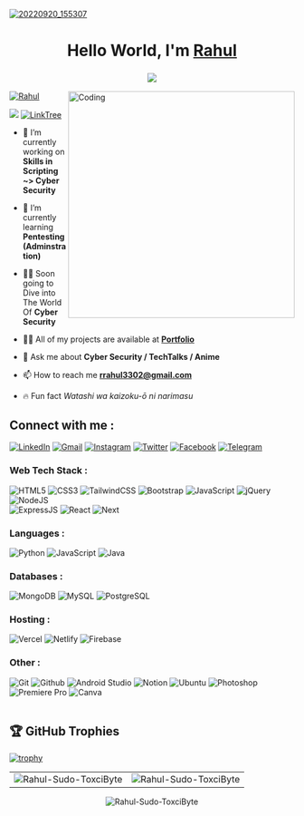 [![20220920_155307](https://res.cloudinary.com/phantomping/image/upload/v1747286828/p2tyec7dsvywahupdmma.png)](https://github.com/Rahul-Sudo-ToxciByte)
<h1 align="center">Hello World, I'm <a href="https://www.linkedin.com/in/g-rahul-871002255/" target="_blank"> Rahul </a></h1>
<h3 align="center"> <img src="https://readme-typing-svg.herokuapp.com?font=Carter+One&pause=1000&color=3EC156&center=true&width=435&lines=I%E2%80%99m+not+lazy.+I%E2%80%99m+just+on+energy+saving+mode+!;+If+it+works%2C+don%E2%80%99t+touch+it+again+%3A)" /> </h3>
<img align="right" alt="Coding" width="400" src="https://media3.giphy.com/media/umYMU8G2ixG5mJBDo5/giphy.gif?cid=790b7611b9614e167ed147d113987d7e952266171629ec97&rid=giphy.gif&ct=g">

<p align="left"> <a href="https://x.com/rrahul3302" target="_blank"><img src="https://img.shields.io/twitter/follow/Rahul?logo=twitter&style=for-the-badge" alt="Rahul" /></a> </p>
<a href="https://visitorbadge.io/status?path=https%3A%2F%2Fgithub.com%2FRahul-Sudo-ToxciByte"><img src="https://api.visitorbadge.io/api/visitors?path=https%3A%2F%2Fgithub.com%2FRahul-Sudo-ToxciByte&label=Total%20Visitors&countColor=%23263759" /></a>
<a href="https://linktr.ee/krishnaputra.rahul" target="_blank"><img alt="LinkTree" src="https://img.shields.io/badge/linktree-39E09B?style=for-the-badge&logo=linktree&logoColor=white"/></a>

- 🔭 I’m currently working on **Skills in Scripting ~> Cyber Security**

- 🌱 I’m currently learning **Pentesting (Adminstration)**

- 🏊🏻 Soon going to Dive into The World Of **Cyber Security**

- 👨‍💻 All of my projects are available at **<a href="https://linktr.ee/krishnaputra.rahul" target="_blank">Portfolio</a>**

- 💬 Ask me about **Cyber Security / TechTalks / Anime**

- 📫 How to reach me **rrahul3302@gmail.com**

- 🔥 Fun fact _Watashi wa kaizoku-ō ni narimasu_

<h2 align="left">Connect with me :</h2>
<div align="left">
  <a href="https://www.linkedin.com/in/g-rahul-871002255/" target="_blank"><img alt="LinkedIn" src="https://img.shields.io/badge/linkedin-%230077B5.svg?style=for-the-badge&logo=linkedin&logoColor=white"/></a>
   <a href="mailto:rrahul3302@gmail.com" target="_blank"><img alt="Gmail" src="https://img.shields.io/badge/Gmail-D14836?style=for-the-badge&logo=gmail&logoColor=white"/></a>
   <a href="https://www.instagram.com/krishnaputra.rahul" target="_blank"><img alt="Instagram" src="https://img.shields.io/badge/Instagram-E4405F?style=for-the-badge&logo=instagram&logoColor=white"/></a>
   <a href="https://x.com/rrahul3302" target="_blank"><img alt="Twitter" src="https://img.shields.io/badge/Twitter-1DA1F2?style=for-the-badge&logo=twitter&logoColor=white"/></a>
   <a href="https://www.facebook.com/g.rahul.177810/" target="_blank"><img alt="Facebook" src="https://img.shields.io/badge/Facebook-1877F2?style=for-the-badge&logo=facebook&logoColor=white"/></a>
   <a href="https://t.me/Krishnaputra_Rahul" target="_blank"><img alt="Telegram" src="https://img.shields.io/badge/Telegram-2CA5E0?style=for-the-badge&logo=telegram&logoColor=white"/></a>
</div>

<h3 align="left">Web Tech Stack :</h3>
<div align="left">
<img alt="HTML5" src="https://img.shields.io/badge/html5-%23E34F26.svg?style=for-the-badge&logo=html5&logoColor=white"/>
<img alt="CSS3" src="https://img.shields.io/badge/css3-%231572B6.svg?style=for-the-badge&logo=css3&logoColor=white"/> 
<img alt="TailwindCSS" src="https://img.shields.io/badge/Tailwind_CSS-38B2AC?style=for-the-badge&logo=tailwind-css&logoColor=white"/>
<img alt="Bootstrap" src="https://img.shields.io/badge/bootstrap-%23563D7C.svg?style=for-the-badge&logo=bootstrap&logoColor=white"/>
<img alt="JavaScript" src="https://img.shields.io/badge/javascript-%23323330.svg?style=for-the-badge&logo=javascript&logoColor=%23F7DF1E"/> 
<img alt="jQuery" src="https://img.shields.io/badge/jquery-%230769AD.svg?style=for-the-badge&logo=jquery&logoColor=white"/> 
<img alt="NodeJS" src="https://img.shields.io/badge/node.js-%2343853D.svg?style=for-the-badge&logo=node-dot-js&logoColor=white"/>

<br>
  <img alt="ExpressJS" src="https://img.shields.io/badge/Express.js-000000?style=for-the-badge&logo=express&logoColor=white"/>
  <img alt="React" src="https://img.shields.io/badge/react-%2320232a.svg?style=for-the-badge&logo=react&logoColor=%2361DAFB"/>
    <img alt="Next" src="https://img.shields.io/badge/Next-black?style=for-the-badge&logo=next.js&logoColor=white"/>

<!-- <img alt="mui" src="https://img.shields.io/badge/Material%20UI-007FFF?style=for-the-badge&logo=mui&logoColor=white"/>
<img alt="chakraui" src="https://img.shields.io/badge/Chakra--UI-319795?style=for-the-badge&logo=chakra-ui&logoColor=white"/>
<img alt="Redux" src="https://img.shields.io/badge/Redux-593D88?style=for-the-badge&logo=redux&logoColor=white"/>
<img alt="sockteio" src="https://img.shields.io/badge/Socket.io-010101?&style=for-the-badge&logo=Socket.io&logoColor=white"/>
<img alt="sass" src="https://img.shields.io/badge/Sass-CC6699?style=for-the-badge&logo=sass&logoColor=white"/>
<img alt="PHP" src="https://img.shields.io/badge/php-%23777BB4.svg?style=for-the-badge&logo=php&logoColor=white"/> -->
</div>

<h3 align="left">Languages :</h3>
<div align="left">
  <img alt="Python" src="https://img.shields.io/badge/python-%2314354C.svg?style=for-the-badge&logo=python&logoColor=white"/>
  <img alt="JavaScript" src="https://img.shields.io/badge/javascript-%23323330.svg?style=for-the-badge&logo=javascript&logoColor=%23F7DF1E"/> 
    <img alt="Java" src="https://img.shields.io/badge/java-%23ED8B00.svg?style=for-the-badge&logo=java&logoColor=white"/>
<!--   <img alt="C" src="https://img.shields.io/badge/c-%2300599C.svg?style=for-the-badge&logo=c&logoColor=white"/>
<!--   <img alt="Kotlin" src="https://img.shields.io/badge/kotlin-%230095D5.svg?style=for-the-badge&logo=kotlin&logoColor=white"/> -->
</div>

<h3 align="left">Databases :</h3>
<div align="left">
    <img alt="MongoDB" src ="https://img.shields.io/badge/MongoDB-4EA94B?style=for-the-badge&logo=mongodb&logoColor=white"/>
  <img alt="MySQL" src="https://img.shields.io/badge/MySQL-00000F?style=for-the-badge&logo=mysql&logoColor=white"/>
  <img alt="PostgreSQL" src ="https://img.shields.io/badge/PostgreSQL-316192?style=for-the-badge&logo=postgresql&logoColor=white"/>
<!--   <img alt="PHP" src="https://img.shields.io/badge/php-%23777BB4.svg?style=for-the-badge&logo=php&logoColor=white"/>
  <img alt="SQLite" src ="https://img.shields.io/badge/sqlite-%2307405e.svg?style=for-the-badge&logo=sqlite&logoColor=white"/>
   -->
</div>

<h3 align="left">Hosting :</h3>
<div align="left">
    <img alt="Vercel" src="https://img.shields.io/badge/Vercel-000000?style=for-the-badge&logo=vercel&logoColor=white"/>
  <img alt="Netlify" src="https://img.shields.io/badge/Netlify-00C7B7?style=for-the-badge&logo=netlify&logoColor=white"/>
<!--   <img alt="AWS" src="https://img.shields.io/badge/Amazon_AWS-FF9900?style=for-the-badge&logo=amazonaws&logoColor=white"/>
<!--   <img alt="DigitalOcean" src="https://img.shields.io/badge/DigitalOcean-%230167ff.svg?style=for-the-badge&logo=digitalOcean&logoColor=white"/> -->
  <img alt="Firebase" src="https://img.shields.io/badge/firebase-%23039BE5.svg?style=for-the-badge&logo=firebase"/>
<!--   <img alt="Heroku" src="https://img.shields.io/badge/heroku-%23430098.svg?style=for-the-badge&logo=heroku&logoColor=white"/>
</div> -->

<h3 align="left">Other :</h3>
<div align="left">
  <img alt="Git" src="https://img.shields.io/badge/GIT-E44C30?style=for-the-badge&logo=git&logoColor=white"/>
  <img alt="Github" src="https://img.shields.io/badge/GitHub-100000?style=for-the-badge&logo=github&logoColor=white"/>
  <img alt="Android Studio" src="https://img.shields.io/badge/Android-3DDC84?style=for-the-badge&logo=android&logoColor=white"/>
  <img alt="Notion" src="https://img.shields.io/badge/Notion-000000?style=for-the-badge&logo=notion&logoColor=white"/>
  <img alt="Ubuntu" src="https://img.shields.io/badge/Ubuntu-E95420?style=for-the-badge&logo=ubuntu&logoColor=white"/>
  <img alt="Photoshop" src="https://img.shields.io/badge/Adobe%20Photoshop-31A8FF?style=for-the-badge&logo=Adobe%20Photoshop&logoColor=black"/>
  <img alt="Premiere Pro" src="https://img.shields.io/badge/Adobe%20Premiere%20Pro-9999FF?style=for-the-badge&logo=Adobe%20Premiere%20Pro&logoColor=white"/>
  <img alt="Canva" src="https://img.shields.io/badge/Canva-%2300C4CC.svg?&style=for-the-badge&logo=Canva&logoColor=white"/>
</div><br/>

## 🏆 GitHub Trophies

[![trophy](https://github-profile-trophy.vercel.app/?username=Rahul-Sudo-ToxciByte&theme=darkhub)](https://github.com/ryo-ma/github-profile-trophy)

<table>
 <tr>
  <td><img src="https://github-readme-stats.vercel.app/api?username=Rahul-Sudo-ToxciByte&show_icons=true&theme=dark&locale=en" alt="Rahul-Sudo-ToxciByte" /></td>
  <td><img src="https://github-readme-stats.vercel.app/api/top-langs?username=Rahul-Sudo-ToxciByte&show_icons=true&theme=dark&locale=en&layout=compact" alt="Rahul-Sudo-ToxciByte" /></td>
 </tr>
</table>
<div align="center">
<p><img align="center" src="https://github-readme-streak-stats.herokuapp.com?user=Rahul-Sudo-ToxciByte&theme=tokyonight_duo&border_radius=10" alt="Rahul-Sudo-ToxciByte" /></p>
 </div>
